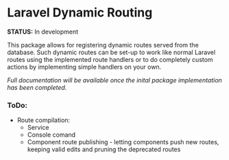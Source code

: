 # Laravel Dynamic Routing

**STATUS:** In development

This package allows for registering dynamic routes served from the database. Such dynamic routes can be set-up to work like normal Laravel routes using the implemented route handlers or to do completely custom actions by implementing simple handlers on your own.

*Full documentation will be available once the inital package implementation has been completed.*


### ToDo:

- Route compilation:
    - Service
    - Console comand
    - Component route publishing - letting components push new routes, keeping valid edits and pruning the deprecated routes

